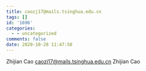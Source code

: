 ```yaml
---
title: caozj17@mails.tsinghua.edu.cn
tags: []
id: '1696'
categories:
  - - uncategorized
comments: false
date: 2020-10-28 11:47:50
---
```


Zhijian Cao caozj17@mails.tsinghua.edu.cn Zhijian Cao